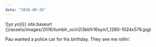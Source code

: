 ```yaml
---
date: "2016-08-26"
---
```


![yo yo]({{ site.baseurl }}/assets/images/2016/tumblr_ociri2l3kb1r16syio1_1280-1024x576.jpg)

Pau wanted a police car for his birthday. They see me rollin’.
